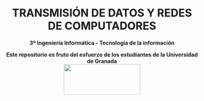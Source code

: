 <center><h1>TRANSMISIÓN DE DATOS Y REDES DE COMPUTADORES</h1></center>
<center><b>3º Ingeniería Informática - Tecnología de la información</b></center>



<p align="center">
   <b>Este repositorio es fruto del esfuerzo de los estudiantes de la Universidad de Granada</b></br>
   <a href="http://deiit.ugr.es/"><img width="200" height="80" src="https://imgur.com/1lXPd4l.png"></a>
</p>
